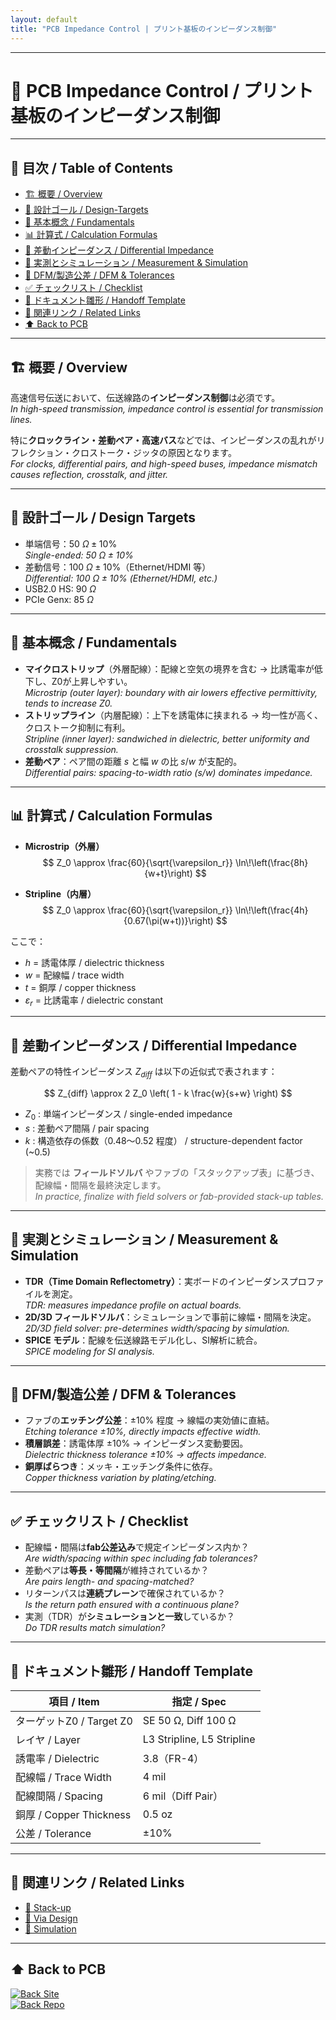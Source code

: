 ```yaml
---
layout: default
title: "PCB Impedance Control | プリント基板のインピーダンス制御"
---
```


---

# 📏 PCB Impedance Control / プリント基板のインピーダンス制御

---

## 📑 目次 / Table of Contents
- [🏗 概要 / Overview](#-概要--overview)
- [🎯 設計ゴール / Design-Targets](#-設計ゴール--design-targets)
- [🔑 基本概念 / Fundamentals](#-基本概念--fundamentals)
- [📊 計算式 / Calculation Formulas](#-計算式--calculation-formulas)
- [🧮 差動インピーダンス / Differential Impedance](#-差動インピーダンス--differential-impedance)
- [🧪 実測とシミュレーション / Measurement & Simulation](#-実測とシミュレーション--measurement--simulation)
- [🧩 DFM/製造公差 / DFM & Tolerances](#-dfm製造公差--dfm--tolerances)
- [✅ チェックリスト / Checklist](#-チェックリスト--checklist)
- [🧭 ドキュメント雛形 / Handoff Template](#-ドキュメント雛形--handoff-template)
- [🔗 関連リンク / Related Links](#-関連リンク--related-links)
- [⬆️ Back to PCB](#️-back-to-pcb)

---

## 🏗 概要 / Overview
高速信号伝送において、伝送線路の**インピーダンス制御**は必須です。  
*In high-speed transmission, impedance control is essential for transmission lines.*

特に**クロックライン・差動ペア・高速バス**などでは、インピーダンスの乱れがリフレクション・クロストーク・ジッタの原因となります。  
*For clocks, differential pairs, and high-speed buses, impedance mismatch causes reflection, crosstalk, and jitter.*

---

## 🎯 設計ゴール / Design Targets
- 単端信号：$50\ \Omega \pm 10\%$  
  *Single-ended: $50\ \Omega \pm 10\%$*  
- 差動信号：$100\ \Omega \pm 10\%$（Ethernet/HDMI 等）  
  *Differential: $100\ \Omega \pm 10\%$ (Ethernet/HDMI, etc.)*  
- USB2.0 HS: $90\ \Omega$  
- PCIe Genx: $85\ \Omega$  

---

## 🔑 基本概念 / Fundamentals
- **マイクロストリップ**（外層配線）：配線と空気の境界を含む → 比誘電率が低下し、Z0が上昇しやすい。  
  *Microstrip (outer layer): boundary with air lowers effective permittivity, tends to increase Z0.*
- **ストリップライン**（内層配線）：上下を誘電体に挟まれる → 均一性が高く、クロストーク抑制に有利。  
  *Stripline (inner layer): sandwiched in dielectric, better uniformity and crosstalk suppression.*
- **差動ペア**：ペア間の距離 $s$ と幅 $w$ の比 $s/w$ が支配的。  
  *Differential pairs: spacing-to-width ratio ($s/w$) dominates impedance.*

---

## 📊 計算式 / Calculation Formulas

- **Microstrip（外層）**  
  $$
  Z_0 \approx \frac{60}{\sqrt{\varepsilon_r}} \ln\!\left(\frac{8h}{w+t}\right)
  $$

- **Stripline（内層）**  
  $$
  Z_0 \approx \frac{60}{\sqrt{\varepsilon_r}} \ln\!\left(\frac{4h}{0.67(\pi(w+t))}\right)
  $$

ここで：  
- $h$ = 誘電体厚 / dielectric thickness  
- $w$ = 配線幅 / trace width  
- $t$ = 銅厚 / copper thickness  
- $\varepsilon_r$ = 比誘電率 / dielectric constant  

---

## 🧮 差動インピーダンス / Differential Impedance
差動ペアの特性インピーダンス $Z_{diff}$ は以下の近似式で表されます：  

$$
Z_{diff} \approx 2 Z_0 \left( 1 - k \frac{w}{s+w} \right)
$$

- $Z_0$ : 単端インピーダンス / single-ended impedance  
- $s$ : 差動ペア間隔 / pair spacing  
- $k$ : 構造依存の係数（0.48〜0.52 程度） / structure-dependent factor (~0.5)  

> 実務では **フィールドソルバ** やファブの「スタックアップ表」に基づき、配線幅・間隔を最終決定します。  
> *In practice, finalize with field solvers or fab-provided stack-up tables.*

---

## 🧪 実測とシミュレーション / Measurement & Simulation
- **TDR（Time Domain Reflectometry）**：実ボードのインピーダンスプロファイルを測定。  
  *TDR: measures impedance profile on actual boards.*  
- **2D/3D フィールドソルバ**：シミュレーションで事前に線幅・間隔を決定。  
  *2D/3D field solver: pre-determines width/spacing by simulation.*  
- **SPICE モデル**：配線を伝送線路モデル化し、SI解析に統合。  
  *SPICE modeling for SI analysis.*

---

## 🧩 DFM/製造公差 / DFM & Tolerances
- ファブの**エッチング公差**：±10% 程度 → 線幅の実効値に直結。  
  *Etching tolerance ±10%, directly impacts effective width.*  
- **積層誤差**：誘電体厚 ±10% → インピーダンス変動要因。  
  *Dielectric thickness tolerance ±10% → affects impedance.*  
- **銅厚ばらつき**：メッキ・エッチング条件に依存。  
  *Copper thickness variation by plating/etching.*

---

## ✅ チェックリスト / Checklist
- 配線幅・間隔は**fab公差込み**で規定インピーダンス内か？  
  *Are width/spacing within spec including fab tolerances?*  
- 差動ペアは**等長・等間隔**が維持されているか？  
  *Are pairs length- and spacing-matched?*  
- リターンパスは**連続プレーン**で確保されているか？  
  *Is the return path ensured with a continuous plane?*  
- 実測（TDR）が**シミュレーションと一致**しているか？  
  *Do TDR results match simulation?*  

---

## 🧭 ドキュメント雛形 / Handoff Template
| 項目 / Item | 指定 / Spec |
|---|---|
| ターゲットZ0 / Target Z0 | SE 50 Ω, Diff 100 Ω |
| レイヤ / Layer | L3 Stripline, L5 Stripline |
| 誘電率 / Dielectric | 3.8（FR-4） |
| 配線幅 / Trace Width | 4 mil |
| 配線間隔 / Spacing | 6 mil（Diff Pair） |
| 銅厚 / Copper Thickness | 0.5 oz |
| 公差 / Tolerance | ±10% |

---

## 🔗 関連リンク / Related Links
- [📖 Stack-up](./stackup.md)  
- [📖 Via Design](./via-design.md)  
- [📖 Simulation](./simulation.md)  

---

## ⬆️ Back to PCB
[![Back Site](https://img.shields.io/badge/⬆️%20Back-Site-brightgreen?logo=githubpages)](https://samizo-aitl.github.io/Edusemi-Plus/Assembly-Integration/PCB/)  
[![Back Repo](https://img.shields.io/badge/⬆️%20Back-Repo-blue?logo=github)](https://github.com/Samizo-AITL/Edusemi-Plus/tree/main/Assembly-Integration/PCB)
